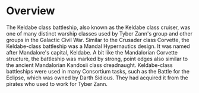 # Overview
The Keldabe class battleship, also known as the Keldabe class cruiser, was one of many distinct warship classes used by Tyber Zann's group and other groups in the Galactic Civil War.
Similar to the Crusader class Corvette, the Keldabe-class battleship was a Mandal Hypernautics design.
It was named after Mandalore's capital, Keldabe.
A bit like the Mandalorian Corvette structure, the battleship was marked by strong, point edges also similar to the ancient Mandalorian Kandosii class dreadnaught.
Keldabe-class battleships were used in many Consortium tasks, such as the Battle for the Eclipse, which was owned by Darth Sidious.
They had acquired it from the pirates who used to work for Tyber Zann.